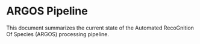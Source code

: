 # ARGOS Pipeline

This document summarizes the current state of the Automated RecoGnition Of
Species (ARGOS) processing pipeline.
